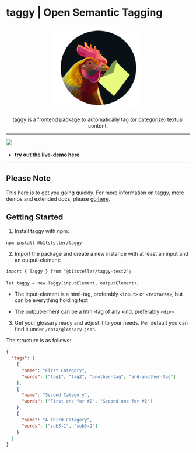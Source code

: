 # taggy | Open Semantic Tagging

<p align="center">
  <img width="240" alt="mtl-taggy" src="https://github.com/open-taggy/website/blob/main/static/img/logo.png">
</p>
<p align="center">
taggy is a frontend package to automatically tag (or categorize) textual content.
</p>

---

<img src="https://github.com/open-taggy/.github/blob/main/screencasts/screencast-shop_en_submit.gif" width="600" />


- **[try out the live-demo here](https://open-taggy.github.io/demo/)**

---
## Please Note

This here is to get you going quickly. 
For more information on taggy, more demos and extended docs, please [go here](https://github.com/open-taggy).

## Getting Started

1. Install taggy with npm:

`npm install @b1tsteller/taggy`

2. Import the package and create a new instance with at least an input and an output-element:
```node
import { Taggy } from "@b1tsteller/taggy-test2";

let taggy = new Taggy(inputElement, outputElement);
```
- The input-element is a html-tag, preferably `<input>` or `<textarea>`, but can be everything holding text

- The output-elment can be a html-tag of any kind, preferably `<div>`

3. Get your glossary ready and adjust it to your needs. Per default you can find it under `/data/glossary.json`. 

The structure is as follows:
```json
{
  "tags": [
    {
      "name": "First Category",
      "words": ["tag1", "tag2", "another-tag", "and-another-tag"]
    },
    {
      "name": "Second Category",
      "words": ["First one for #2", "Second one for #2"]
    },
    {
      "name": "A Third Category",
      "words": ["sub3-1", "sub3-2"]
    }
  ]
}

```
